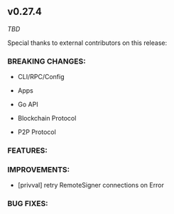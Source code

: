 ## v0.27.4

*TBD*

Special thanks to external contributors on this release:

### BREAKING CHANGES:

* CLI/RPC/Config

* Apps

* Go API

* Blockchain Protocol

* P2P Protocol

### FEATURES:

### IMPROVEMENTS:

- [privval] retry RemoteSigner connections on Error

### BUG FIXES:

